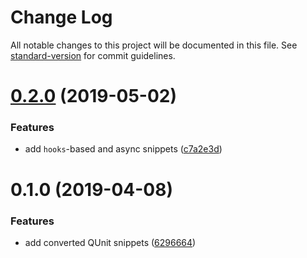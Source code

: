 # Change Log

All notable changes to this project will be documented in this file. See [standard-version](https://github.com/conventional-changelog/standard-version) for commit guidelines.

<a name="0.2.0"></a>

# [0.2.0](https://github.com/shamrt/vscode-qunit-snippets/compare/v0.1.0...v0.2.0) (2019-05-02)

### Features

- add `hooks`-based and async snippets ([c7a2e3d](https://github.com/shamrt/vscode-qunit-snippets/commit/c7a2e3d))

<a name="0.1.0"></a>

# 0.1.0 (2019-04-08)

### Features

- add converted QUnit snippets ([6296664](https://github.com/shamrt/vscode-qunit-snippets/commit/6296664))
